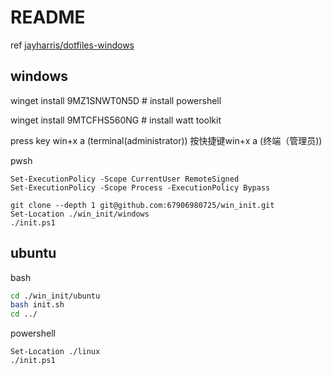 # README

ref [jayharris/dotfiles-windows](https://github.com/jayharris/dotfiles-windows)

## windows

winget install 9MZ1SNWT0N5D # install powershell

winget install 9MTCFHS560NG # install watt toolkit

press key win+x a (terminal(administrator)) 按快捷键win+x a (终端（管理员))

pwsh

``` pwsh
Set-ExecutionPolicy -Scope CurrentUser RemoteSigned
Set-ExecutionPolicy -Scope Process -ExecutionPolicy Bypass

git clone --depth 1 git@github.com:67906980725/win_init.git
Set-Location ./win_init/windows
./init.ps1
```

## ubuntu

bash

``` bash
cd ./win_init/ubuntu
bash init.sh
cd ../
```

powershell

``` pwsh
Set-Location ./linux
./init.ps1
```
